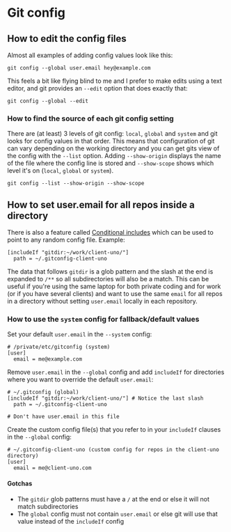# Git config

## How to edit the config files

Almost all examples of adding config values look like this:

```
git config --global user.email hey@example.com
```

This feels a bit like flying blind to me and I prefer to make edits using a text editor, and git provides an `--edit` option that does exactly that:

```
git config --global --edit
```

### How to find the source of each git config setting

There are (at least) 3 levels of git config: `local`, `global` and `system` and git looks for config values in that order. This means that configuration of git can vary depending on the working directory and you can get gits view of the config with the `--list` option. Adding `--show-origin` displays the name of the file where the config line is stored and `--show-scope` shows which level it's on (`local`, `global` or `system`).

```
git config --list --show-origin --show-scope
```

## How to set user.email for all repos inside a directory


There is also a feature called [Conditional includes](https://git-scm.com/docs/git-config?ref=blog.gitbutler.com#_includes) which can be used to point to any random config file. Example:

```
[includeIf "gitdir:~/work/client-uno/"]
  path = ~/.gitconfig-client-uno
```

The data that follows `gitdir` is a glob pattern and the slash at the end is expanded to `/**` so all subdirectories will also be a match. This can be useful if you're using the same laptop for both private coding and for work (or if you have several clients) and want to use the same `email` for all repos in a directory without setting `user.email` locally in each repository.

### How to use the `system` config for fallback/default values

Set your default `user.email` in the `--system` config:

```
# /private/etc/gitconfig (system)
[user]
  email = me@example.com
```

Remove `user.email` in the `--global` config and add `includeIf` for directories where you want to override the default `user.email`:

```
# ~/.gitconfig (global)
[includeIf "gitdir:~/work/client-uno/"] # Notice the last slash
  path = ~/.gitconfig-client-uno

# Don't have user.email in this file
```

Create the custom config file(s) that you refer to in your `includeIf` clauses in the `--global` config:

```
# ~/.gitconfig-client-uno (custom config for repos in the client-uno directory)
[user]
  email = me@client-uno.com
```

#### Gotchas

- The `gitdir` glob patterns must have a `/` at the end or else it will not match subdirectories
- The `global` config must not contain `user.email` or else git will use that value instead of the `includeIf` config

